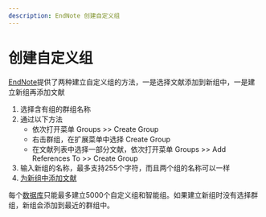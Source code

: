 ```yaml
---
description: EndNote 创建自定义组
---
```


# 创建自定义组

[EndNote](http://www.howsci.com/tag/endnote/)提供了两种建立自定义组的方法，一是选择文献添加到新组中，一是建立新组再添加文献

1. 选择含有组的群组名称
2. 通过以下方法
   * 依次打开菜单 Groups &gt;&gt; Create Group
   * 右击群组，在扩展菜单中选择 Create Group
   * 在文献列表中选择一部分文献，依次打开菜单 Groups &gt;&gt; Add References To &gt;&gt; Create Group
3. 输入新组的名称，最多支持255个字符，而且两个组的名称可以一样
4. [为新组中添加文献](Adding_Refs_toaCustGrp.htm)

每个[数据库](http://www.howsci.com/tag/library/)只能最多建立5000个自定义组和智能组。如果建立新组时没有选择群组，新组会添加到最近的群组中。

